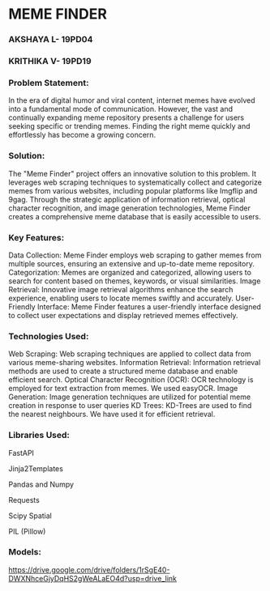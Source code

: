 # MEME FINDER

<h3>AKSHAYA L- 19PD04</h3>
<h3>KRITHIKA V- 19PD19</h3>

### Problem Statement:
 In the era of digital humor and viral content, internet memes have evolved into a fundamental mode of communication. However, the vast and continually expanding meme repository presents a challenge for users seeking specific or trending memes. Finding the right meme quickly and effortlessly has become a growing concern.
 
### Solution:
The "Meme Finder" project offers an innovative solution to this problem. It leverages web scraping techniques to systematically collect and categorize memes from various websites, including popular platforms like Imgflip and 9gag. Through the strategic application of information retrieval, optical character recognition, and image generation technologies, Meme Finder creates a comprehensive meme database that is easily accessible to users.

### Key Features:
Data Collection: Meme Finder employs web scraping to gather memes from multiple sources, ensuring an extensive and up-to-date meme repository.
Categorization: Memes are organized and categorized, allowing users to search for content based on themes, keywords, or visual similarities.
Image Retrieval: Innovative image retrieval algorithms enhance the search experience, enabling users to locate memes swiftly and accurately.
User-Friendly Interface: Meme Finder features a user-friendly interface designed to collect user expectations and display retrieved memes effectively.

### Technologies Used:
Web Scraping: Web scraping techniques are applied to collect data from various meme-sharing websites.
Information Retrieval: Information retrieval methods are used to create a structured meme database and enable efficient search.
Optical Character Recognition (OCR): OCR technology is employed for text extraction from memes. We used easyOCR.
Image Generation: Image generation techniques are utilized for potential meme creation in response to user queries
KD Trees: KD-Trees are used to find the nearest neighbours. We have used it for efficient retrieval.

### Libraries Used:
FastAPI


Jinja2Templates


Pandas and Numpy


Requests


Scipy Spatial


PIL (Pillow)


### Models: 

https://drive.google.com/drive/folders/1rSgE40-DWXNhceGjyDqHS2gWeALaEO4d?usp=drive_link
